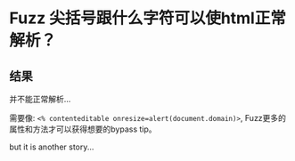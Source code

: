 # Fuzz 尖括号跟什么字符可以使html正常解析？

## 结果

并不能正常解析...

需要像: `<% contenteditable onresize=alert(document.domain)>`, Fuzz更多的属性和方法才可以获得想要的bypass tip。

but it is another story...
